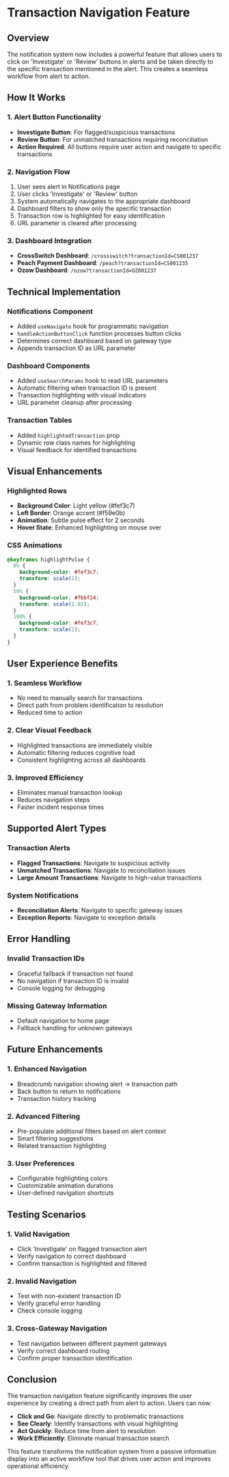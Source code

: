 # Transaction Navigation Feature

## Overview

The notification system now includes a powerful feature that allows users to click on 'Investigate' or 'Review' buttons in alerts and be taken directly to the specific transaction mentioned in the alert. This creates a seamless workflow from alert to action.

## How It Works

### 1. Alert Button Functionality

- **Investigate Button**: For flagged/suspicious transactions
- **Review Button**: For unmatched transactions requiring reconciliation
- **Action Required**: All buttons require user action and navigate to specific transactions

### 2. Navigation Flow

1. User sees alert in Notifications page
2. User clicks 'Investigate' or 'Review' button
3. System automatically navigates to the appropriate dashboard
4. Dashboard filters to show only the specific transaction
5. Transaction row is highlighted for easy identification
6. URL parameter is cleared after processing

### 3. Dashboard Integration

- **CrossSwitch Dashboard**: `/crossswitch?transactionId=CS001237`
- **Peach Payment Dashboard**: `/peach?transactionId=CS001235`
- **Ozow Dashboard**: `/ozow?transactionId=OZ001237`

## Technical Implementation

### Notifications Component

- Added `useNavigate` hook for programmatic navigation
- `handleActionButtonClick` function processes button clicks
- Determines correct dashboard based on gateway type
- Appends transaction ID as URL parameter

### Dashboard Components

- Added `useSearchParams` hook to read URL parameters
- Automatic filtering when transaction ID is present
- Transaction highlighting with visual indicators
- URL parameter cleanup after processing

### Transaction Tables

- Added `highlightedTransaction` prop
- Dynamic row class names for highlighting
- Visual feedback for identified transactions

## Visual Enhancements

### Highlighted Rows

- **Background Color**: Light yellow (#fef3c7)
- **Left Border**: Orange accent (#f59e0b)
- **Animation**: Subtle pulse effect for 2 seconds
- **Hover State**: Enhanced highlighting on mouse over

### CSS Animations

```css
@keyframes highlightPulse {
  0% {
    background-color: #fef3c7;
    transform: scale(1);
  }
  50% {
    background-color: #fbbf24;
    transform: scale(1.02);
  }
  100% {
    background-color: #fef3c7;
    transform: scale(1);
  }
}
```

## User Experience Benefits

### 1. **Seamless Workflow**

- No need to manually search for transactions
- Direct path from problem identification to resolution
- Reduced time to action

### 2. **Clear Visual Feedback**

- Highlighted transactions are immediately visible
- Automatic filtering reduces cognitive load
- Consistent highlighting across all dashboards

### 3. **Improved Efficiency**

- Eliminates manual transaction lookup
- Reduces navigation steps
- Faster incident response times

## Supported Alert Types

### Transaction Alerts

- **Flagged Transactions**: Navigate to suspicious activity
- **Unmatched Transactions**: Navigate to reconciliation issues
- **Large Amount Transactions**: Navigate to high-value transactions

### System Notifications

- **Reconciliation Alerts**: Navigate to specific gateway issues
- **Exception Reports**: Navigate to exception details

## Error Handling

### Invalid Transaction IDs

- Graceful fallback if transaction not found
- No navigation if transaction ID is invalid
- Console logging for debugging

### Missing Gateway Information

- Default navigation to home page
- Fallback handling for unknown gateways

## Future Enhancements

### 1. **Enhanced Navigation**

- Breadcrumb navigation showing alert → transaction path
- Back button to return to notifications
- Transaction history tracking

### 2. **Advanced Filtering**

- Pre-populate additional filters based on alert context
- Smart filtering suggestions
- Related transaction highlighting

### 3. **User Preferences**

- Configurable highlighting colors
- Customizable animation durations
- User-defined navigation shortcuts

## Testing Scenarios

### 1. **Valid Navigation**

- Click 'Investigate' on flagged transaction alert
- Verify navigation to correct dashboard
- Confirm transaction is highlighted and filtered

### 2. **Invalid Navigation**

- Test with non-existent transaction ID
- Verify graceful error handling
- Check console logging

### 3. **Cross-Gateway Navigation**

- Test navigation between different payment gateways
- Verify correct dashboard routing
- Confirm proper transaction identification

## Conclusion

The transaction navigation feature significantly improves the user experience by creating a direct path from alert to action. Users can now:

- **Click and Go**: Navigate directly to problematic transactions
- **See Clearly**: Identify transactions with visual highlighting
- **Act Quickly**: Reduce time from alert to resolution
- **Work Efficiently**: Eliminate manual transaction search

This feature transforms the notification system from a passive information display into an active workflow tool that drives user action and improves operational efficiency.

